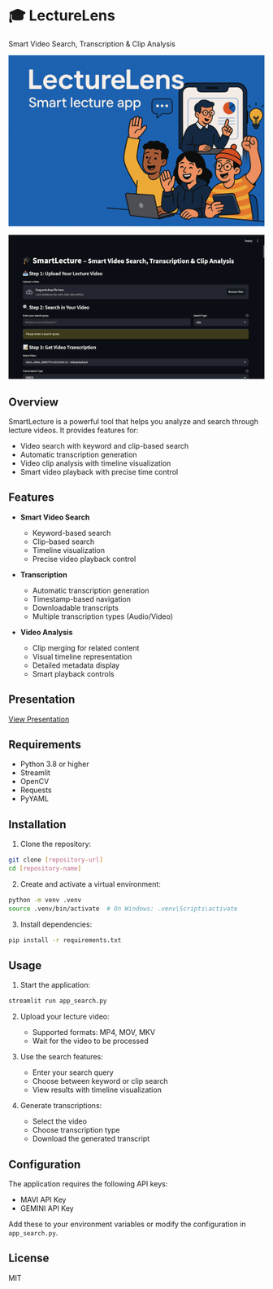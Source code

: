 # 🎓 LectureLens

Smart Video Search, Transcription & Clip Analysis

![LectureLens Logo](images/LectureLens.png)

![SmartLecture Demo](images/demo.gif)

## Overview

SmartLecture is a powerful tool that helps you analyze and search through lecture videos. It provides features for:
- Video search with keyword and clip-based search
- Automatic transcription generation
- Video clip analysis with timeline visualization
- Smart video playback with precise time control

## Features

- **Smart Video Search**
  - Keyword-based search
  - Clip-based search
  - Timeline visualization
  - Precise video playback control

- **Transcription**
  - Automatic transcription generation
  - Timestamp-based navigation
  - Downloadable transcripts
  - Multiple transcription types (Audio/Video)

- **Video Analysis**
  - Clip merging for related content
  - Visual timeline representation
  - Detailed metadata display
  - Smart playback controls

## Presentation

[View Presentation](https://docs.google.com/presentation/d/1e1Bav260A6MV7p83yX6Ec_Ne0Y2VD6x2/)

## Requirements

- Python 3.8 or higher
- Streamlit
- OpenCV
- Requests
- PyYAML

## Installation

1. Clone the repository:
```bash
git clone [repository-url]
cd [repository-name]
```

2. Create and activate a virtual environment:
```bash
python -m venv .venv
source .venv/bin/activate  # On Windows: .venv\Scripts\activate
```

3. Install dependencies:
```bash
pip install -r requirements.txt
```

## Usage

1. Start the application:
```bash
streamlit run app_search.py
```

2. Upload your lecture video:
   - Supported formats: MP4, MOV, MKV
   - Wait for the video to be processed

3. Use the search features:
   - Enter your search query
   - Choose between keyword or clip search
   - View results with timeline visualization

4. Generate transcriptions:
   - Select the video
   - Choose transcription type
   - Download the generated transcript

## Configuration

The application requires the following API keys:
- MAVI API Key
- GEMINI API Key

Add these to your environment variables or modify the configuration in `app_search.py`.

## License
MIT
